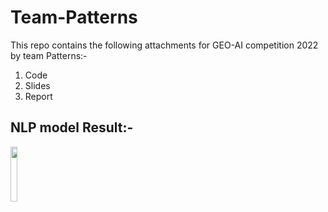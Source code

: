 # Team-Patterns
This repo contains the following attachments for GEO-AI competition 2022 by team Patterns:-

1) Code
2) Slides 
3) Report

## NLP model Result:-

<img src="https://user-images.githubusercontent.com/89546195/230789508-61fa2bf1-545b-4f6f-a017-8376ede97159.png" width=15% height=15%>


